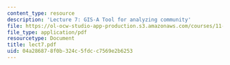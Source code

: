 ```yaml
---
content_type: resource
description: 'Lecture 7: GIS-A Tool for analyzing community'
file: https://ol-ocw-studio-app-production.s3.amazonaws.com/courses/11-204-planning-communications-and-digital-media-fall-2004/04a286878f0b324c5fdcc7569e2b6253_lect7.pdf
file_type: application/pdf
resourcetype: Document
title: lect7.pdf
uid: 04a28687-8f0b-324c-5fdc-c7569e2b6253
---
```


